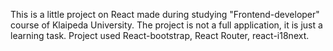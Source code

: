 This is a little project on React made during studying "Frontend-developer" course of Klaipeda University.
The project is not a full application, it is just a learning task.
Project used React-bootstrap, React Router, react-i18next.